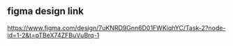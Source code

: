 ## figma design link


https://www.figma.com/design/7uKNRD9Gnn6D01FWKiqhYC/Task-2?node-id=1-2&t=pTBeX74ZFBuVuBrq-1
